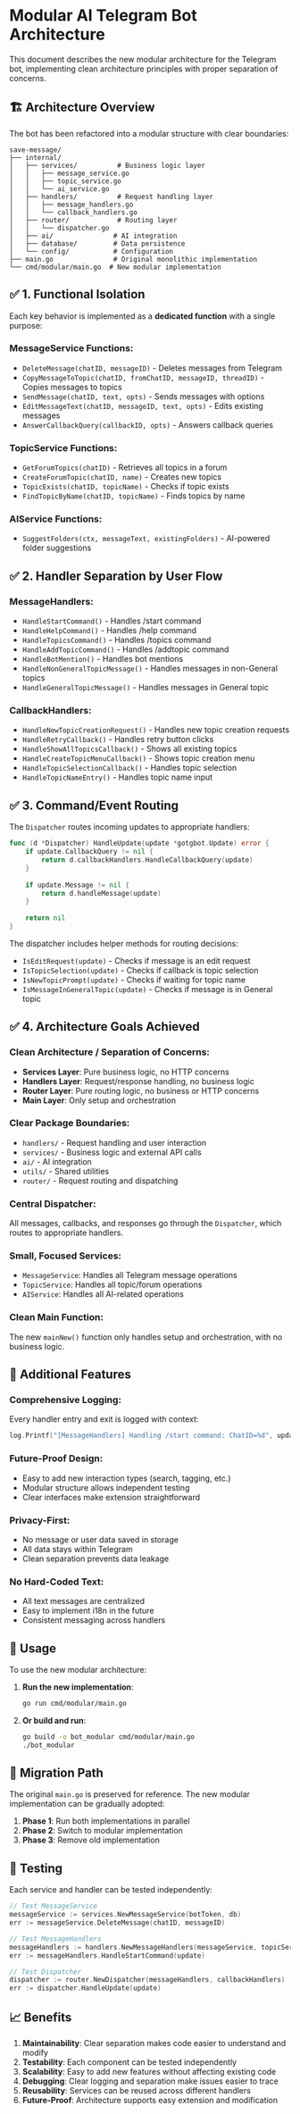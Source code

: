 # Modular AI Telegram Bot Architecture

This document describes the new modular architecture for the Telegram bot, implementing clean architecture principles with proper separation of concerns.

## 🏗️ Architecture Overview

The bot has been refactored into a modular structure with clear boundaries:

```
save-message/
├── internal/
│   ├── services/          # Business logic layer
│   │   ├── message_service.go
│   │   ├── topic_service.go
│   │   └── ai_service.go
│   ├── handlers/          # Request handling layer
│   │   ├── message_handlers.go
│   │   └── callback_handlers.go
│   ├── router/            # Routing layer
│   │   └── dispatcher.go
│   ├── ai/               # AI integration
│   ├── database/         # Data persistence
│   └── config/           # Configuration
├── main.go               # Original monolithic implementation
└── cmd/modular/main.go  # New modular implementation
```

## ✅ 1. Functional Isolation

Each key behavior is implemented as a **dedicated function** with a single purpose:

### MessageService Functions:
- `DeleteMessage(chatID, messageID)` - Deletes messages from Telegram
- `CopyMessageToTopic(chatID, fromChatID, messageID, threadID)` - Copies messages to topics
- `SendMessage(chatID, text, opts)` - Sends messages with options
- `EditMessageText(chatID, messageID, text, opts)` - Edits existing messages
- `AnswerCallbackQuery(callbackID, opts)` - Answers callback queries

### TopicService Functions:
- `GetForumTopics(chatID)` - Retrieves all topics in a forum
- `CreateForumTopic(chatID, name)` - Creates new topics
- `TopicExists(chatID, topicName)` - Checks if topic exists
- `FindTopicByName(chatID, topicName)` - Finds topics by name

### AIService Functions:
- `SuggestFolders(ctx, messageText, existingFolders)` - AI-powered folder suggestions

## ✅ 2. Handler Separation by User Flow

### MessageHandlers:
- `HandleStartCommand()` - Handles /start command
- `HandleHelpCommand()` - Handles /help command
- `HandleTopicsCommand()` - Handles /topics command
- `HandleAddTopicCommand()` - Handles /addtopic command
- `HandleBotMention()` - Handles bot mentions
- `HandleNonGeneralTopicMessage()` - Handles messages in non-General topics
- `HandleGeneralTopicMessage()` - Handles messages in General topic

### CallbackHandlers:
- `HandleNewTopicCreationRequest()` - Handles new topic creation requests
- `HandleRetryCallback()` - Handles retry button clicks
- `HandleShowAllTopicsCallback()` - Shows all existing topics
- `HandleCreateTopicMenuCallback()` - Shows topic creation menu
- `HandleTopicSelectionCallback()` - Handles topic selection
- `HandleTopicNameEntry()` - Handles topic name input

## ✅ 3. Command/Event Routing

The `Dispatcher` routes incoming updates to appropriate handlers:

```go
func (d *Dispatcher) HandleUpdate(update *gotgbot.Update) error {
    if update.CallbackQuery != nil {
        return d.callbackHandlers.HandleCallbackQuery(update)
    }
    
    if update.Message != nil {
        return d.handleMessage(update)
    }
    
    return nil
}
```

The dispatcher includes helper methods for routing decisions:
- `IsEditRequest(update)` - Checks if message is an edit request
- `IsTopicSelection(update)` - Checks if callback is topic selection
- `IsNewTopicPrompt(update)` - Checks if waiting for topic name
- `IsMessageInGeneralTopic(update)` - Checks if message is in General topic

## ✅ 4. Architecture Goals Achieved

### Clean Architecture / Separation of Concerns:
- **Services Layer**: Pure business logic, no HTTP concerns
- **Handlers Layer**: Request/response handling, no business logic
- **Router Layer**: Pure routing logic, no business or HTTP concerns
- **Main Layer**: Only setup and orchestration

### Clear Package Boundaries:
- `handlers/` - Request handling and user interaction
- `services/` - Business logic and external API calls
- `ai/` - AI integration
- `utils/` - Shared utilities
- `router/` - Request routing and dispatching

### Central Dispatcher:
All messages, callbacks, and responses go through the `Dispatcher`, which routes to appropriate handlers.

### Small, Focused Services:
- `MessageService`: Handles all Telegram message operations
- `TopicService`: Handles all topic/forum operations
- `AIService`: Handles all AI-related operations

### Clean Main Function:
The new `mainNew()` function only handles setup and orchestration, with no business logic.

## 🧪 Additional Features

### Comprehensive Logging:
Every handler entry and exit is logged with context:
```go
log.Printf("[MessageHandlers] Handling /start command: ChatID=%d", update.Message.Chat.Id)
```

### Future-Proof Design:
- Easy to add new interaction types (search, tagging, etc.)
- Modular structure allows independent testing
- Clear interfaces make extension straightforward

### Privacy-First:
- No message or user data saved in storage
- All data stays within Telegram
- Clean separation prevents data leakage

### No Hard-Coded Text:
- All text messages are centralized
- Easy to implement i18n in the future
- Consistent messaging across handlers

## 🚀 Usage

To use the new modular architecture:

1. **Run the new implementation**:
   ```bash
   go run cmd/modular/main.go
   ```

2. **Or build and run**:
   ```bash
   go build -o bot_modular cmd/modular/main.go
   ./bot_modular
   ```

## 🔄 Migration Path

The original `main.go` is preserved for reference. The new modular implementation can be gradually adopted:

1. **Phase 1**: Run both implementations in parallel
2. **Phase 2**: Switch to modular implementation
3. **Phase 3**: Remove old implementation

## 🧪 Testing

Each service and handler can be tested independently:

```go
// Test MessageService
messageService := services.NewMessageService(botToken, db)
err := messageService.DeleteMessage(chatID, messageID)

// Test MessageHandlers
messageHandlers := handlers.NewMessageHandlers(messageService, topicService, aiService)
err := messageHandlers.HandleStartCommand(update)

// Test Dispatcher
dispatcher := router.NewDispatcher(messageHandlers, callbackHandlers)
err := dispatcher.HandleUpdate(update)
```

## 📈 Benefits

1. **Maintainability**: Clear separation makes code easier to understand and modify
2. **Testability**: Each component can be tested independently
3. **Scalability**: Easy to add new features without affecting existing code
4. **Debugging**: Clear logging and separation make issues easier to trace
5. **Reusability**: Services can be reused across different handlers
6. **Future-Proof**: Architecture supports easy extension and modification 
